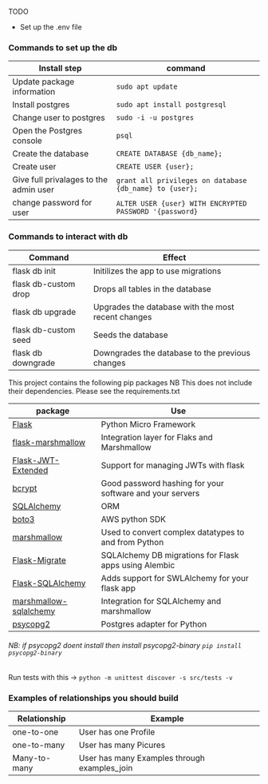TODO

- Set up the .env file

### Commands to set up the db

| Install step                           | command                                                 |
| -------------------------------------- | ------------------------------------------------------- |
| Update package information             | `sudo apt update`                                       |
| Install postgres                       | `sudo apt install postgresql`                           |
| Change user to postgres                | `sudo -i -u postgres`                                   |
| Open the Postgres console              | `psql`                                                  |
| Create the database                    | `CREATE DATABASE {db_name};`                            |
| Create user                            | `CREATE USER {user};`                                   |
| Give full privalages to the admin user | `grant all privileges on database {db_name} to {user};` |
| change password for user               | `ALTER USER {user} WITH ENCRYPTED PASSWORD '{password}` |

### Commands to interact with db

| Command              | Effect                                             |
| -------------------- | -------------------------------------------------- |
| flask db init        | Initilizes the app to use migrations               |
| flask db-custom drop | Drops all tables in the database                   |
| flask db upgrade     | Upgrades the database with the most recent changes |
| flask db-custom seed | Seeds the database                                 |
| flask db downgrade   | Downgrades the database to the previous changes    |

This project contains the following pip packages
NB This does not include their dependencies. Please see the requirements.txt

| package                                                                    | Use                                                      |
| -------------------------------------------------------------------------- | -------------------------------------------------------- |
| [Flask](https://flask.palletsprojects.com/en/1.1.x/)                       | Python Micro Framework                                   |
| [flask-marshmallow](https://flask-marshmallow.readthedocs.io/en/latest/)   | Integration layer for Flaks and Marshmallow              |
| [Flask-JWT-Extended](https://flask-jwt-extended.readthedocs.io/en/stable/) | Support for managing JWTs with flask                     |
| [bcrypt](https://pypi.org/project/bcrypt/)                                 | Good password hashing for your software and your servers |
| [SQLAlchemy](https://docs.sqlalchemy.org/en/13/orm/)                       | ORM                                                      |
| [boto3](https://pypi.org/project/boto3/)                                   | AWS python SDK                                           |
| [marshmallow](https://pypi.org/project/marshmallow/)                       | Used to convert complex datatypes to and from Python     |
| [Flask-Migrate](https://pypi.org/project/Flask-Migrate/)                   | SQLAlchemy DB migrations for Flask apps using Alembic    |
| [Flask-SQLAlchemy](https://pypi.org/project/Flask-SQLAlchemy/)             | Adds support for SWLAlchemy for your flask app           |
| [marshmallow-sqlalchemy](https://pypi.org/project/marshmallow-sqlalchemy/) | Integration for SQLAlchemy and marshmallow               |
| [psycopg2](https://pypi.org/project/psycopg2/)                             | Postgres adapter for Python                              |

###### NB: if psycopg2 doent install then install psycopg2-binary `pip install psycopg2-binary`

Run tests with this -> `python -m unittest discover -s src/tests -v`

### Examples of relationships you should build

| Relationship | Example                                      |
| ------------ | -------------------------------------------- |
| one-to-one   | User has one Profile                         |
| one-to-many  | User has many Picures                        |
| Many-to-many | User has many Examples through examples_join |
